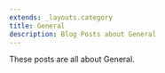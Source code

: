 ```yaml
---
extends: _layouts.category
title: General
description: Blog Posts about General
---
```


These posts are all about General.